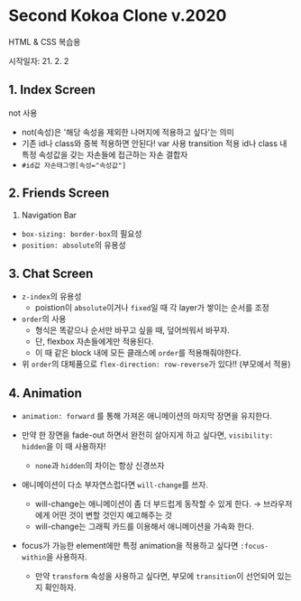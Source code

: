 # Second Kokoa Clone v.2020

HTML & CSS 복습용

시작일자: 21. 2. 2

## 1. Index Screen

not 사용

- not(속성)은 '해당 속성을 제외한 나머지에 적용하고 싶다'는 의미
- 기존 id나 class와 중복 적용하면 안된다!
  var 사용
  transition 적용
  id나 class 내 특정 속성값을 갖는 자손들에 접근하는 자손 결합자
- `#id값 자손태그명[속성="속성값"]`

## 2. Friends Screen

1. Navigation Bar

- `box-sizing: border-box`의 필요성
- `position: absolute`의 유용성

## 3. Chat Screen

- `z-index`의 유용성
  - poistion이 `absolute`이거나 `fixed`일 때 각 layer가 쌓이는 순서를 조정
- `order`의 사용
  - 형식은 똑같으나 순서만 바꾸고 싶을 때, 덮어씌워서 바꾸자.
  - 단, flexbox 자손들에게만 적용된다.
  - 이 때 같은 block 내에 모든 클래스에 `order`를 적용해줘야한다.
- 위 `order`의 대체품으로 `flex-direction: row-reverse`가 있다!! (부모에서 적용)

## 4. Animation

- `animation: forward` 를 통해 가져온 애니메이션의 마지막 장면을 유지한다.

- 만약 한 장면을 fade-out 하면서 완전히 살아지게 하고 싶다면, `visibility: hidden`을 이 때 사용하자!

  - `none`과 `hidden`의 차이는 항상 신경쓰자

- 애니메이션이 다소 부자연스럽다면 `will-change`를 쓰자.

  - will-change는 애니메이션이 좀 더 부드럽게 동작할 수 있게 한다. → 브라우저에게 어떤 것이 변할 것인지 예고해주는 것
  - will-change는 그래픽 카드를 이용해서 애니메이션을 가속화 한다.

- focus가 가능한 element에만 특정 animation을 적용하고 싶다면 `:focus-within`을 사용하자.
  - 만약 `transform` 속성을 사용하고 싶다면, 부모에 `transition`이 선언되어 있는지 확인하자.
